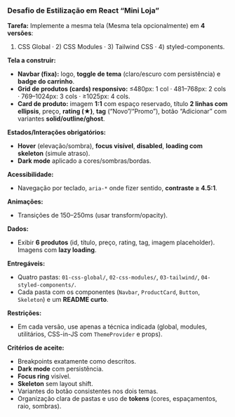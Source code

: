 ### Desafio de Estilização em React “Mini Loja”

**Tarefa:**
Implemente a mesma tela (Mesma tela opcionalmente) em **4 versões**:

1. CSS Global · 2) CSS Modules · 3) Tailwind CSS · 4) styled-components.

**Tela a construir:**

* **Navbar (fixa):** logo, **toggle de tema** (claro/escuro com persistência) e **badge do carrinho**.
* **Grid de produtos (cards) responsivo:**
  ≤480px: 1 col · 481–768px: 2 cols · 769–1024px: 3 cols · ≥1025px: 4 cols.
* **Card de produto:** imagem **1:1** com espaço reservado, título **2 linhas com ellipsis**, preço, **rating (★)**, **tag** (“Novo”/“Promo”), botão “Adicionar” com variantes **solid/outline/ghost**.

**Estados/Interações obrigatórios:**

* **Hover** (elevação/sombra), **focus visível**, **disabled**, **loading com skeleton** (simule atraso).
* **Dark mode** aplicado a cores/sombras/bordas.

**Acessibilidade:**

* Navegação por teclado, `aria-*` onde fizer sentido, **contraste ≥ 4.5:1**.

**Animações:**

* Transições de 150–250ms (usar transform/opacity).

**Dados:**

* Exibir **6 produtos** (id, título, preço, rating, tag, imagem placeholder). Imagens com **lazy loading**.

**Entregáveis:**

* Quatro pastas: `01-css-global/`, `02-css-modules/`, `03-tailwind/`, `04-styled-components/`.
* Cada pasta com os componentes (`Navbar`, `ProductCard`, `Button`, `Skeleton`) e um **README curto**.

**Restrições:**

* Em cada versão, use apenas a técnica indicada (global, modules, utilitários, CSS-in-JS com `ThemeProvider` e props).

**Critérios de aceite:**

* Breakpoints exatamente como descritos.
* **Dark mode** com persistência.
* **Focus ring** visível.
* **Skeleton** sem layout shift.
* Variantes do botão consistentes nos dois temas.
* Organização clara de pastas e uso de **tokens** (cores, espaçamentos, raio, sombras).